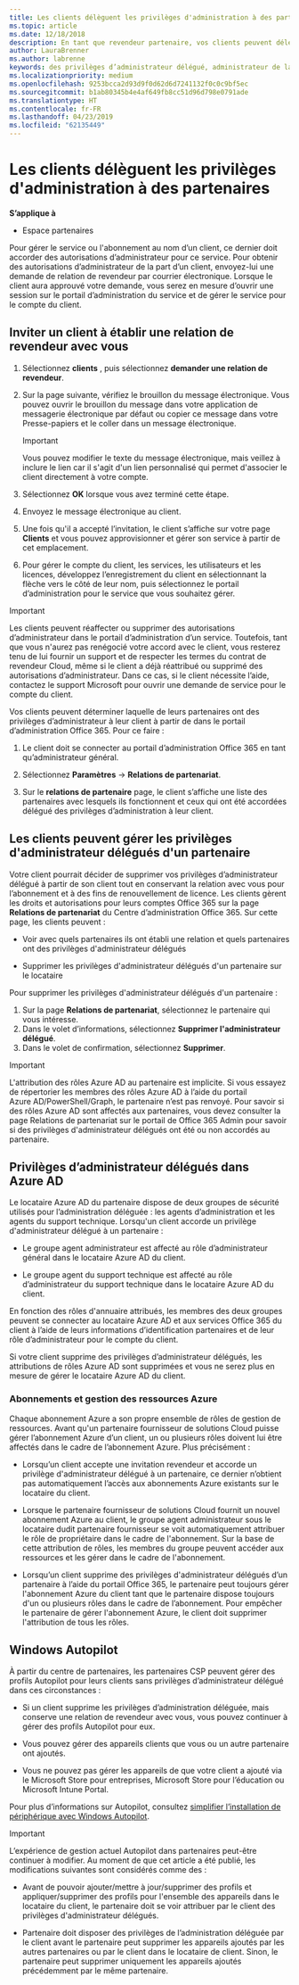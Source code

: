 ```yaml
---
title: Les clients délèguent les privilèges d'administration à des partenaires | Espace partenaires
ms.topic: article
ms.date: 12/18/2018
description: En tant que revendeur partenaire, vos clients peuvent déléguer à son administrateur. Ils peuvent également supprimer les privilèges.
author: LauraBrenner
ms.author: labrenne
keywords: des privilèges d’administrateur délégué, administrateur de la part de, supprimer les privilèges, DAP, AOBO
ms.localizationpriority: medium
ms.openlocfilehash: 9253bcca2d93d9f0d62d6d7241132f0c0c9bf5ec
ms.sourcegitcommit: b1ab80345b4e4af649fb8cc51d96d798e0791ade
ms.translationtype: HT
ms.contentlocale: fr-FR
ms.lasthandoff: 04/23/2019
ms.locfileid: "62135449"
---
```

# <a name="customers-delegate-administration-privileges-to-partners"></a>Les clients délèguent les privilèges d'administration à des partenaires

**S’applique à**

-  Espace partenaires

Pour gérer le service ou l'abonnement au nom d’un client, ce dernier doit accorder des autorisations d’administrateur pour ce service. Pour obtenir des autorisations d’administrateur de la part d’un client, envoyez-lui une demande de relation de revendeur par courrier électronique. Lorsque le client aura approuvé votre demande, vous serez en mesure d’ouvrir une session sur le portail d’administration du service et de gérer le service pour le compte du client. 

## <a name="invite-a-customer-to-establish-a-reseller-relationship-with-you"></a>Inviter un client à établir une relation de revendeur avec vous

1.  Sélectionnez **clients** , puis sélectionnez **demander une relation de revendeur**.

2.  Sur la page suivante, vérifiez le brouillon du message électronique. Vous pouvez ouvrir le brouillon du message dans votre application de messagerie électronique par défaut ou copier ce message dans votre Presse-papiers et le coller dans un message électronique. 

    >[!IMPORTANT]
    >Vous pouvez modifier le texte du message électronique, mais veillez à inclure le lien car il s'agit d'un lien personnalisé qui permet d'associer le client directement à votre compte. 
    
3.  Sélectionnez **OK** lorsque vous avez terminé cette étape.

4.  Envoyez le message électronique au client.

5.  Une fois qu'il a accepté l’invitation, le client s’affiche sur votre page **Clients** et vous pouvez approvisionner et gérer son service à partir de cet emplacement.

6.  Pour gérer le compte du client, les services, les utilisateurs et les licences, développez l’enregistrement du client en sélectionnant la flèche vers le côté de leur nom, puis sélectionnez le portail d’administration pour le service que vous souhaitez gérer.

>[!IMPORTANT]  
>Les clients peuvent réaffecter ou supprimer des autorisations d’administrateur dans le portail d’administration d’un service. Toutefois, tant que vous n'aurez pas renégocié votre accord avec le client, vous resterez tenu de lui fournir un support et de respecter les termes du contrat de revendeur Cloud, même si le client a déjà réattribué ou supprimé des autorisations d’administrateur. Dans ce cas, si le client nécessite l’aide, contactez le support Microsoft pour ouvrir une demande de service pour le compte du client.

Vos clients peuvent déterminer laquelle de leurs partenaires ont des privilèges d’administrateur à leur client à partir de dans le portail d’administration Office 365. Pour ce faire :

1. Le client doit se connecter au portail d’administration Office 365 en tant qu’administrateur général.

2. Sélectionnez **Paramètres** → **Relations de partenariat**.

3. Sur le **relations de partenaire** page, le client s’affiche une liste des partenaires avec lesquels ils fonctionnent et ceux qui ont été accordées délégué des privilèges d’administration à leur client.

## <a name="customers-can-manage-a-partners-delegated-admin-privileges"></a>Les clients peuvent gérer les privilèges d'administrateur délégués d'un partenaire 

Votre client pourrait décider de supprimer vos privilèges d’administrateur délégué à partir de son client tout en conservant la relation avec vous pour l’abonnement et à des fins de renouvellement de licence. Les clients gèrent les droits et autorisations pour leurs comptes Office 365 sur la page **Relations de partenariat** du Centre d’administration Office 365. Sur cette page, les clients peuvent :

- Voir avec quels partenaires ils ont établi une relation et quels partenaires ont des privilèges d'administrateur délégués

- Supprimer les privilèges d'administrateur délégués d'un partenaire sur le locataire

Pour supprimer les privilèges d'administrateur délégués d'un partenaire :

1. Sur la page **Relations de partenariat**, sélectionnez le partenaire qui vous intéresse.
2. Dans le volet d’informations, sélectionnez **Supprimer l'administrateur délégué**.
3. Dans le volet de confirmation, sélectionnez **Supprimer**.

>[!IMPORTANT]  
>L'attribution des rôles Azure AD au partenaire est implicite. Si vous essayez de répertorier les membres des rôles Azure AD à l’aide du portail Azure AD/PowerShell/Graph, le partenaire n’est pas renvoyé. Pour savoir si des rôles Azure AD sont affectés aux partenaires, vous devez consulter la page Relations de partenariat sur le portail de Office 365 Admin pour savoir si des privilèges d'administrateur délégués ont été ou non accordés au partenaire.

## <a name="delegated-admin-privileges-in-azure-ad"></a>Privilèges d’administrateur délégués dans Azure AD 

Le locataire Azure AD du partenaire dispose de deux groupes de sécurité utilisés pour l’administration déléguée : les agents d’administration et les agents du support technique. Lorsqu'un client accorde un privilège d'administrateur délégué à un partenaire :

- Le groupe agent administrateur est affecté au rôle d’administrateur général dans le locataire Azure AD du client.

- Le groupe agent du support technique est affecté au rôle d’administrateur du support technique dans le locataire Azure AD du client.

En fonction des rôles d'annuaire attribués, les membres des deux groupes peuvent se connecter au locataire Azure AD et aux services Office 365 du client à l’aide de leurs informations d’identification partenaires et de leur rôle d’administrateur pour le compte du client.

Si votre client supprime des privilèges d’administrateur délégués, les attributions de rôles Azure AD sont supprimées et vous ne serez plus en mesure de gérer le locataire Azure AD du client.

### <a name="azure-subscriptions-and-resource-management"></a>Abonnements et gestion des ressources Azure

Chaque abonnement Azure a son propre ensemble de rôles de gestion de ressources. Avant qu'un partenaire fournisseur de solutions Cloud puisse gérer l’abonnement Azure d’un client, un ou plusieurs rôles doivent lui être affectés dans le cadre de l’abonnement Azure. Plus précisément :

- Lorsqu’un client accepte une invitation revendeur et accorde un privilège d'administrateur délégué à un partenaire, ce dernier n’obtient pas automatiquement l’accès aux abonnements Azure existants sur le locataire du client.

- Lorsque le partenaire fournisseur de solutions Cloud fournit un nouvel abonnement Azure au client, le groupe agent administrateur sous le locataire dudit partenaire fournisseur se voit automatiquement attribuer le rôle de propriétaire dans le cadre de l'abonnement. Sur la base de cette attribution de rôles, les membres du groupe peuvent accéder aux ressources et les gérer dans le cadre de l'abonnement.

- Lorsqu’un client supprime des privilèges d'administrateur délégués d’un partenaire à l’aide du portail Office 365, le partenaire peut toujours gérer l'abonnement Azure du client tant que le partenaire dispose toujours d'un ou plusieurs rôles dans le cadre de l’abonnement. Pour empêcher le partenaire de gérer l'abonnement Azure, le client doit supprimer l'attribution de tous les rôles.

## <a name="windows-autopilot"></a>Windows Autopilot

<!--Maggie, 12/5/18 - Removed table showing what different CSP partner types can and can't do because all partner types are now in parity. As per Bhavya Chopra in bug 19841770.-->

À partir du centre de partenaires, les partenaires CSP peuvent gérer des profils Autopilot pour leurs clients sans privilèges d’administrateur délégué dans ces circonstances : 

- Si un client supprime les privilèges d’administration déléguée, mais conserve une relation de revendeur avec vous, vous pouvez continuer à gérer des profils Autopilot pour eux.

- Vous pouvez gérer des appareils clients que vous ou un autre partenaire ont ajoutés. 

- Vous ne pouvez pas gérer les appareils de que votre client a ajouté via le Microsoft Store pour entreprises, Microsoft Store pour l’éducation ou Microsoft Intune Portal.

Pour plus d’informations sur Autopilot, consultez [simplifier l’installation de périphérique avec Windows Autopilot](https://docs.microsoft.com/partner-center/autopilot).

>[!IMPORTANT]  
>L’expérience de gestion actuel Autopilot dans partenaires peut-être continuer à modifier. Au moment de que cet article a été publié, les modifications suivantes sont considérés comme des :

- Avant de pouvoir ajouter/mettre à jour/supprimer des profils et appliquer/supprimer des profils pour l'ensemble des appareils dans le locataire du client, le partenaire doit se voir attribuer par le client des privilèges d'administrateur délégués.

- Partenaire doit disposer des privilèges de l’administration déléguée par le client avant le partenaire peut supprimer les appareils ajoutés par les autres partenaires ou par le client dans le locataire de client. Sinon, le partenaire peut supprimer uniquement les appareils ajoutés précédemment par le même partenaire.
